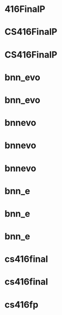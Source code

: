 # 416FinalP
# CS416FinalP
# CS416FinalP
# bnn_evo
# bnn_evo
# bnnevo
# bnnevo
# bnnevo
# bnn_e
# bnn_e
# bnn_e
# cs416final
# cs416final
# cs416fp
